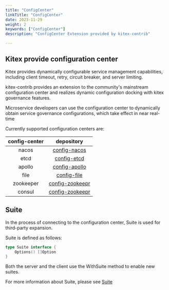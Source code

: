 ```yaml
---
title: "ConfigCenter"
linkTitle: "ConfigCenter"
date: 2023-11-29
weight: 2
keywords: ["ConfigCenter"]
description: "ConfigCenter Extension provided by kitex-contrib"

---
```


## Kitex provide configuration center

Kitex provides dynamically configurable service management capabilities, including client timeout, retry, circuit breaker, and server limiting.

kitex-contrib provides an extension to the community's mainstream configuration center and realizes dynamic configuration docking with kitex governance features.

Microservice developers can use the configuration center to dynamically obtain service governance configurations, which take effect in near real-time

Currently supported configuration centers are:

| config-center |                              depository                              |
|:-------------:|:--------------------------------------------------------------------:|
|     nacos     |    [config-nacos](https://github.com/kitex-contrib/config-nacos)     |
|     etcd      |     [config-etcd](https://github.com/kitex-contrib/config-etcd)      |
|    apollo     |   [config-apollo](https://github.com/kitex-contrib/config-apollo)    |
|     file      |     [config-file](https://github.com/kitex-contrib/config-file)      |
|   zookeeper   | [config-zookeepr](https://github.com/kitex-contrib/config-zookeeper) |
|    consul     |  [config-zookeepr](https://github.com/kitex-contrib/config-consul)   |

## Suite

In the process of connecting to the configuration center, Suite is used for third-party expansion.

Suite is defined as follows:
```go
type Suite interface {
    Options() []Option
}
```
Both the server and the client use the WithSuite method to enable new suites.

For more information about Suite, please see [Suite](../../framework-exten/suite)

